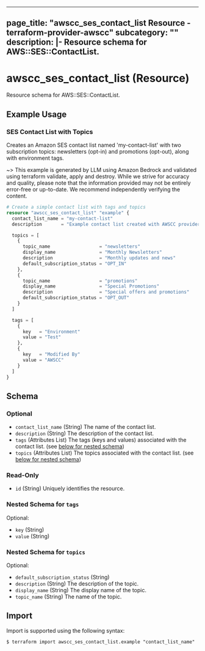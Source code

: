 
---
page_title: "awscc_ses_contact_list Resource - terraform-provider-awscc"
subcategory: ""
description: |-
  Resource schema for AWS::SES::ContactList.
---

# awscc_ses_contact_list (Resource)

Resource schema for AWS::SES::ContactList.

## Example Usage

### SES Contact List with Topics

Creates an Amazon SES contact list named 'my-contact-list' with two subscription topics: newsletters (opt-in) and promotions (opt-out), along with environment tags.

~> This example is generated by LLM using Amazon Bedrock and validated using terraform validate, apply and destroy. While we strive for accuracy and quality, please note that the information provided may not be entirely error-free or up-to-date. We recommend independently verifying the content.

```terraform
# Create a simple contact list with tags and topics
resource "awscc_ses_contact_list" "example" {
  contact_list_name = "my-contact-list"
  description       = "Example contact list created with AWSCC provider"

  topics = [
    {
      topic_name                  = "newsletters"
      display_name                = "Monthly Newsletters"
      description                 = "Monthly updates and news"
      default_subscription_status = "OPT_IN"
    },
    {
      topic_name                  = "promotions"
      display_name                = "Special Promotions"
      description                 = "Special offers and promotions"
      default_subscription_status = "OPT_OUT"
    }
  ]

  tags = [
    {
      key   = "Environment"
      value = "Test"
    },
    {
      key   = "Modified By"
      value = "AWSCC"
    }
  ]
}
```

<!-- schema generated by tfplugindocs -->
## Schema

### Optional

- `contact_list_name` (String) The name of the contact list.
- `description` (String) The description of the contact list.
- `tags` (Attributes List) The tags (keys and values) associated with the contact list. (see [below for nested schema](#nestedatt--tags))
- `topics` (Attributes List) The topics associated with the contact list. (see [below for nested schema](#nestedatt--topics))

### Read-Only

- `id` (String) Uniquely identifies the resource.

<a id="nestedatt--tags"></a>
### Nested Schema for `tags`

Optional:

- `key` (String)
- `value` (String)


<a id="nestedatt--topics"></a>
### Nested Schema for `topics`

Optional:

- `default_subscription_status` (String)
- `description` (String) The description of the topic.
- `display_name` (String) The display name of the topic.
- `topic_name` (String) The name of the topic.

## Import

Import is supported using the following syntax:

```shell
$ terraform import awscc_ses_contact_list.example "contact_list_name"
```
